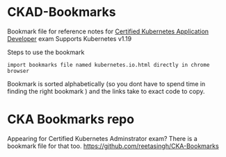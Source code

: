 
# CKAD-Bookmarks



Bookmark file for reference notes for [Certified Kubernetes Application Developer](https://www.cncf.io/certification/ckad/) exam
Supports Kubernetes v1.19

Steps to use the bookmark
```
import bookmarks file named kubernetes.io.html directly in chrome browser

```
Bookmark is sorted alphabetically (so you dont have to spend time in finding the right bookmark ) and the links take to exact code to copy.


# CKA Bookmarks repo
Appearing for Certified Kubernetes Adminstrator exam?  There is a bookmark file for that too. 
https://github.com/reetasingh/CKA-Bookmarks
